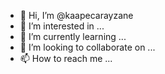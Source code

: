 - 👋 Hi, I’m @kaapecarayzane
- 👀 I’m interested in ...
- 🌱 I’m currently learning ...
- 💞️ I’m looking to collaborate on ...
- 📫 How to reach me ...

<!---
kaapecarayzane/kaapecarayzane is a ✨ special ✨ repository because its `README.md` (this file) appears on your GitHub profile.
You can click the Preview link to take a look at your changes.
--->
